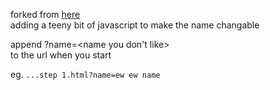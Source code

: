 forked from [here](https://github.com/rosepina/ohno)  
adding a teeny bit of javascript to make the name changable  

append ?name=\<name you don't like\>  
to the url when you start  

eg.    `...step 1.html?name=ew ew name`

